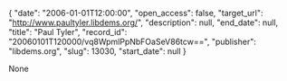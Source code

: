 {
  "date": "2006-01-01T12:00:00", 
  "open_access": false, 
  "target_url": "http://www.paultyler.libdems.org/", 
  "description": null, 
  "end_date": null, 
  "title": "Paul Tyler", 
  "record_id": "20060101T120000/vq8WpmlPpNbFOaSeV86tcw==", 
  "publisher": "libdems.org", 
  "slug": 13030, 
  "start_date": null
}

None